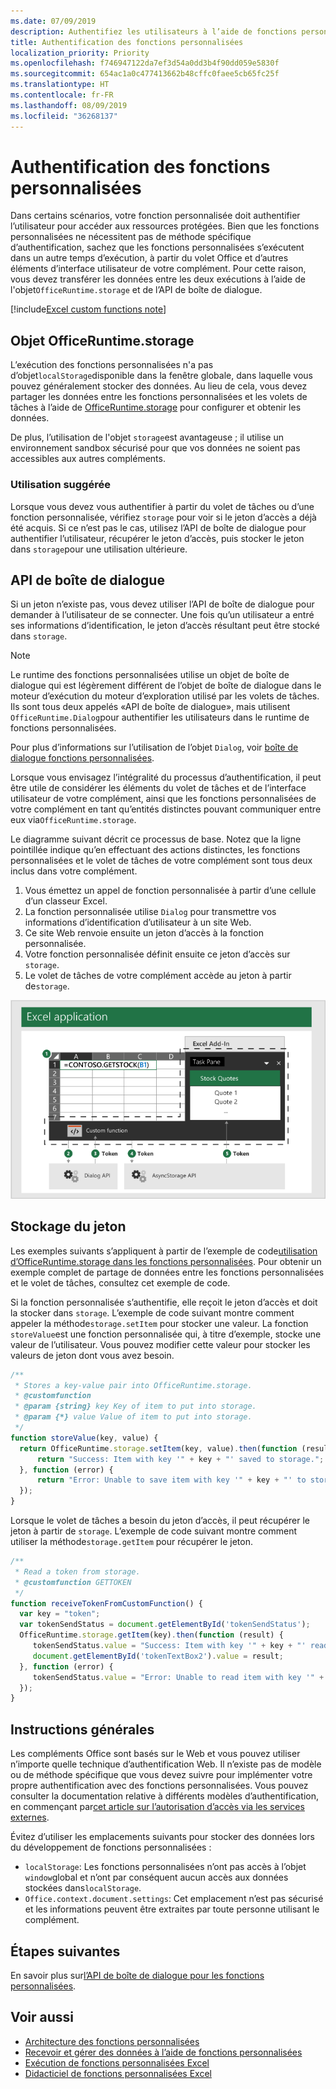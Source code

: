 ```yaml
---
ms.date: 07/09/2019
description: Authentifiez les utilisateurs à l’aide de fonctions personnalisées dans Excel.
title: Authentification des fonctions personnalisées
localization_priority: Priority
ms.openlocfilehash: f746947122da7ef3d54a0dd3b4f90dd059e5830f
ms.sourcegitcommit: 654ac1a0c477413662b48cffc0faee5cb65fc25f
ms.translationtype: HT
ms.contentlocale: fr-FR
ms.lasthandoff: 08/09/2019
ms.locfileid: "36268137"
---
```

# <a name="authentication-for-custom-functions"></a>Authentification des fonctions personnalisées

Dans certains scénarios, votre fonction personnalisée doit authentifier l’utilisateur pour accéder aux ressources protégées. Bien que les fonctions personnalisées ne nécessitent pas de méthode spécifique d’authentification, sachez que les fonctions personnalisées s’exécutent dans un autre temps d’exécution, à partir du volet Office et d’autres éléments d’interface utilisateur de votre complément. Pour cette raison, vous devez transférer les données entre les deux exécutions à l’aide de l'objet`OfficeRuntime.storage` et de l’API de boîte de dialogue.

[!include[Excel custom functions note](../includes/excel-custom-functions-note.md)]

## <a name="officeruntimestorage-object"></a>Objet OfficeRuntime.storage

L’exécution des fonctions personnalisées n'a pas d’objet`localStorage`disponible dans la fenêtre globale, dans laquelle vous pouvez généralement stocker des données. Au lieu de cela, vous devez partager les données entre les fonctions personnalisées et les volets de tâches à l’aide de [OfficeRuntime.storage](/javascript/api/office-runtime/officeruntime.storage) pour configurer et obtenir les données.

De plus, l’utilisation de l'objet `storage`est avantageuse ; il utilise un environnement sandbox sécurisé pour que vos données ne soient pas accessibles aux autres compléments.

### <a name="suggested-usage"></a>Utilisation suggérée

Lorsque vous devez vous authentifier à partir du volet de tâches ou d’une fonction personnalisée, vérifiez `storage` pour voir si le jeton d’accès a déjà été acquis. Si ce n’est pas le cas, utilisez l’API de boîte de dialogue pour authentifier l’utilisateur, récupérer le jeton d’accès, puis stocker le jeton dans `storage`pour une utilisation ultérieure.

## <a name="dialog-api"></a>API de boîte de dialogue

Si un jeton n’existe pas, vous devez utiliser l’API de boîte de dialogue pour demander à l’utilisateur de se connecter. Une fois qu’un utilisateur a entré ses informations d’identification, le jeton d’accès résultant peut être stocké dans `storage`.

> [!NOTE]
> Le runtime des fonctions personnalisées utilise un objet de boîte de dialogue qui est légèrement différent de l’objet de boîte de dialogue dans le moteur d’exécution du moteur d’exploration utilisé par les volets de tâches. Ils sont tous deux appelés «API de boîte de dialogue», mais utilisent `OfficeRuntime.Dialog`pour authentifier les utilisateurs dans le runtime de fonctions personnalisées.

Pour plus d’informations sur l’utilisation de l’objet `Dialog`, voir [boîte de dialogue fonctions personnalisées](/office/dev/add-ins/excel/custom-functions-dialog).

Lorsque vous envisagez l’intégralité du processus d’authentification, il peut être utile de considérer les éléments du volet de tâches et de l’interface utilisateur de votre complément, ainsi que les fonctions personnalisées de votre complément en tant qu’entités distinctes pouvant communiquer entre eux via`OfficeRuntime.storage`.

Le diagramme suivant décrit ce processus de base. Notez que la ligne pointillée indique qu’en effectuant des actions distinctes, les fonctions personnalisées et le volet de tâches de votre complément sont tous deux inclus dans votre complément.

1. Vous émettez un appel de fonction personnalisée à partir d’une cellule d’un classeur Excel.
2. La fonction personnalisée utilise `Dialog` pour transmettre vos informations d’identification d’utilisateur à un site Web.
3. Ce site Web renvoie ensuite un jeton d’accès à la fonction personnalisée.
4. Votre fonction personnalisée définit ensuite ce jeton d’accès sur `storage`.
5. Le volet de tâches de votre complément accède au jeton à partir de`storage`.

![Diagramme de la fonction personnalisée à l’aide de l’API de boîte de dialogue pour obtenir un jeton d’accès, puis partagez le jeton avec le volet de tâches via l’API OfficeRuntime.storage.](../images/authentication-diagram.png " Diagramme d’authentification.")

## <a name="storing-the-token"></a>Stockage du jeton

Les exemples suivants s’appliquent à partir de l’exemple de code[utilisation d’OfficeRuntime.storage dans les fonctions personnalisées](https://github.com/OfficeDev/PnP-OfficeAddins/tree/master/Excel-custom-functions/AsyncStorage). Pour obtenir un exemple complet de partage de données entre les fonctions personnalisées et le volet de tâches, consultez cet exemple de code.

Si la fonction personnalisée s’authentifie, elle reçoit le jeton d’accès et doit la stocker dans `storage`. L’exemple de code suivant montre comment appeler la méthode`storage.setItem` pour stocker une valeur. La fonction `storeValue`est une fonction personnalisée qui, à titre d’exemple, stocke une valeur de l’utilisateur. Vous pouvez modifier cette valeur pour stocker les valeurs de jeton dont vous avez besoin.

```js
/**
 * Stores a key-value pair into OfficeRuntime.storage.
 * @customfunction
 * @param {string} key Key of item to put into storage.
 * @param {*} value Value of item to put into storage.
 */
function storeValue(key, value) {
  return OfficeRuntime.storage.setItem(key, value).then(function (result) {
      return "Success: Item with key '" + key + "' saved to storage.";
  }, function (error) {
      return "Error: Unable to save item with key '" + key + "' to storage. " + error;
  });
}
```

Lorsque le volet de tâches a besoin du jeton d’accès, il peut récupérer le jeton à partir de `storage`. L’exemple de code suivant montre comment utiliser la méthode`storage.getItem` pour récupérer le jeton.

```js
/**
 * Read a token from storage.
 * @customfunction GETTOKEN
 */
function receiveTokenFromCustomFunction() {
  var key = "token";
  var tokenSendStatus = document.getElementById('tokenSendStatus');
  OfficeRuntime.storage.getItem(key).then(function (result) {
     tokenSendStatus.value = "Success: Item with key '" + key + "' read from storage.";
     document.getElementById('tokenTextBox2').value = result;
  }, function (error) {
     tokenSendStatus.value = "Error: Unable to read item with key '" + key + "' from storage. " + error;
  });
}
```

## <a name="general-guidance"></a>Instructions générales

Les compléments Office sont basés sur le Web et vous pouvez utiliser n’importe quelle technique d’authentification Web. Il n’existe pas de modèle ou de méthode spécifique que vous devez suivre pour implémenter votre propre authentification avec des fonctions personnalisées. Vous pouvez consulter la documentation relative à différents modèles d’authentification, en commençant par[cet article sur l’autorisation d’accès via les services externes](/office/dev/add-ins/develop/auth-external-add-ins).  

Évitez d’utiliser les emplacements suivants pour stocker des données lors du développement de fonctions personnalisées :  

- `localStorage`: Les fonctions personnalisées n’ont pas accès à l’objet `window`global et n’ont par conséquent aucun accès aux données stockées dans`localStorage`.
- `Office.context.document.settings`: Cet emplacement n’est pas sécurisé et les informations peuvent être extraites par toute personne utilisant le complément.

## <a name="next-steps"></a>Étapes suivantes
En savoir plus sur[l’API de boîte de dialogue pour les fonctions personnalisées](custom-functions-dialog.md).

## <a name="see-also"></a>Voir aussi

* [Architecture des fonctions personnalisées](custom-functions-architecture.md)
* [Recevoir et gérer des données à l’aide de fonctions personnalisées](custom-functions-web-reqs.md)
* [Exécution de fonctions personnalisées Excel](custom-functions-runtime.md)
* [Didacticiel de fonctions personnalisées Excel](excel-tutorial-custom-functions.md)
